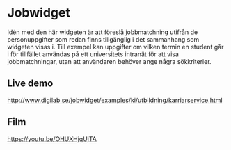 # Jobwidget
Idén med den här widgeten är att föreslå jobbmatchning utifrån de personuppgifter som redan finns tillgänglig i det sammanhang som widgeten visas i. Till exempel kan uppgifter om vilken termin en student går i för tillfället användas på ett universitets intranät för att visa jobbmatchningar, utan att användaren behöver ange några sökkriterier.

## Live demo
http://www.digilab.se/jobwidget/examples/ki/utbildning/karriarservice.html
## Film
https://youtu.be/OHUXHjqUjTA
